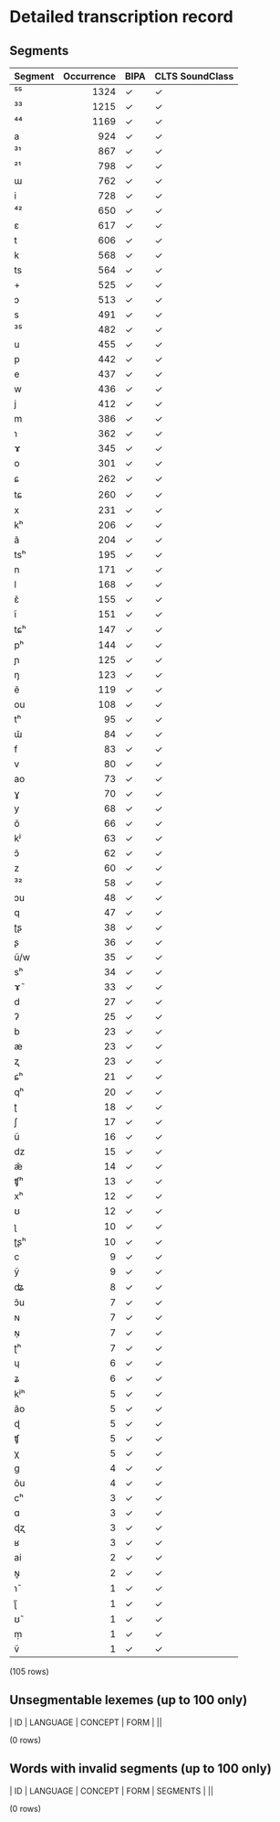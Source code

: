 
# Detailed transcription record

## Segments

| Segment | Occurrence | BIPA | CLTS SoundClass |
|:----------|-------------:|:-------|:------------------|
| ⁵⁵ | 1324 | ✓ | ✓ |
| ³³ | 1215 | ✓ | ✓ |
| ⁴⁴ | 1169 | ✓ | ✓ |
| a | 924 | ✓ | ✓ |
| ³¹ | 867 | ✓ | ✓ |
| ²¹ | 798 | ✓ | ✓ |
| ɯ | 762 | ✓ | ✓ |
| i | 728 | ✓ | ✓ |
| ⁴² | 650 | ✓ | ✓ |
| ɛ | 617 | ✓ | ✓ |
| t | 606 | ✓ | ✓ |
| k | 568 | ✓ | ✓ |
| ts | 564 | ✓ | ✓ |
| + | 525 | ✓ | ✓ |
| ɔ | 513 | ✓ | ✓ |
| s | 491 | ✓ | ✓ |
| ³⁵ | 482 | ✓ | ✓ |
| u | 455 | ✓ | ✓ |
| p | 442 | ✓ | ✓ |
| e | 437 | ✓ | ✓ |
| w | 436 | ✓ | ✓ |
| j | 412 | ✓ | ✓ |
| m | 386 | ✓ | ✓ |
| ɿ | 362 | ✓ | ✓ |
| ɤ | 345 | ✓ | ✓ |
| o | 301 | ✓ | ✓ |
| ɕ | 262 | ✓ | ✓ |
| tɕ | 260 | ✓ | ✓ |
| x | 231 | ✓ | ✓ |
| kʰ | 206 | ✓ | ✓ |
| ã | 204 | ✓ | ✓ |
| tsʰ | 195 | ✓ | ✓ |
| n | 171 | ✓ | ✓ |
| l | 168 | ✓ | ✓ |
| ɛ̃ | 155 | ✓ | ✓ |
| ĩ | 151 | ✓ | ✓ |
| tɕʰ | 147 | ✓ | ✓ |
| pʰ | 144 | ✓ | ✓ |
| ɲ | 125 | ✓ | ✓ |
| ŋ | 123 | ✓ | ✓ |
| ẽ | 119 | ✓ | ✓ |
| ou | 108 | ✓ | ✓ |
| tʰ | 95 | ✓ | ✓ |
| ɯ̃ | 84 | ✓ | ✓ |
| f | 83 | ✓ | ✓ |
| v | 80 | ✓ | ✓ |
| ao | 73 | ✓ | ✓ |
| ɣ | 70 | ✓ | ✓ |
| y | 68 | ✓ | ✓ |
| õ | 66 | ✓ | ✓ |
| kʲ | 63 | ✓ | ✓ |
| ɔ̃ | 62 | ✓ | ✓ |
| z | 60 | ✓ | ✓ |
| ³² | 58 | ✓ | ✓ |
| ɔu | 48 | ✓ | ✓ |
| q | 47 | ✓ | ✓ |
| ʈʂ | 38 | ✓ | ✓ |
| ʂ | 36 | ✓ | ✓ |
| ũ/w | 35 | ✓ | ✓ |
| sʰ | 34 | ✓ | ✓ |
| ɤ̃ | 33 | ✓ | ✓ |
| d | 27 | ✓ | ✓ |
| ʔ | 25 | ✓ | ✓ |
| b | 23 | ✓ | ✓ |
| æ | 23 | ✓ | ✓ |
| ʐ | 23 | ✓ | ✓ |
| ɕʰ | 21 | ✓ | ✓ |
| qʰ | 20 | ✓ | ✓ |
| ʈ | 18 | ✓ | ✓ |
| ʃ | 17 | ✓ | ✓ |
| ũ | 16 | ✓ | ✓ |
| dz | 15 | ✓ | ✓ |
| æ̃ | 14 | ✓ | ✓ |
| ʧʰ | 13 | ✓ | ✓ |
| xʰ | 12 | ✓ | ✓ |
| ʊ | 12 | ✓ | ✓ |
| ʅ | 10 | ✓ | ✓ |
| ʈʂʰ | 10 | ✓ | ✓ |
| c | 9 | ✓ | ✓ |
| ỹ | 9 | ✓ | ✓ |
| ʥ | 8 | ✓ | ✓ |
| ɔ̃u | 7 | ✓ | ✓ |
| ɴ | 7 | ✓ | ✓ |
| ɴ̩ | 7 | ✓ | ✓ |
| ʈʰ | 7 | ✓ | ✓ |
| ɥ | 6 | ✓ | ✓ |
| ʑ | 6 | ✓ | ✓ |
| kʲʰ | 5 | ✓ | ✓ |
| ão | 5 | ✓ | ✓ |
| ɖ | 5 | ✓ | ✓ |
| ʧ | 5 | ✓ | ✓ |
| χ | 5 | ✓ | ✓ |
| g | 4 | ✓ | ✓ |
| õu | 4 | ✓ | ✓ |
| cʰ | 3 | ✓ | ✓ |
| ɑ | 3 | ✓ | ✓ |
| ɖʐ | 3 | ✓ | ✓ |
| ʁ | 3 | ✓ | ✓ |
| ai | 2 | ✓ | ✓ |
| ɴ̥ | 2 | ✓ | ✓ |
| ɿ̃ | 1 | ✓ | ✓ |
| ʅ̃ | 1 | ✓ | ✓ |
| ʊ̃ | 1 | ✓ | ✓ |
| ṃ | 1 | ✓ | ✓ |
| ṽ | 1 | ✓ | ✓ |

(105 rows)



## Unsegmentable lexemes (up to 100 only)

| ID | LANGUAGE | CONCEPT | FORM |
||

(0 rows)



## Words with invalid segments (up to 100 only)

| ID | LANGUAGE | CONCEPT | FORM | SEGMENTS |
||

(0 rows)


